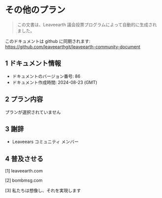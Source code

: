 # その他のプラン

>この文書は、Leaveearth 議会投票プログラムによって自動的に生成されました。

このドキュメントは github に同期されます: https://github.com/leaveearthgit/leaveearth-community-document

## 1 ドキュメント情報

- ドキュメントのバージョン番号: 86
- ドキュメント作成時間: 2024-08-23 (GMT)

## 2 プラン内容

プランが選択されていません

## 3 謝辞
* Leaveears コミュニティ メンバー

## 4 普及させる
[1] leaveearth.com

[2] bombmsg.com

[3] 私たちは想像し、それを実現します